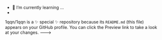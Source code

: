 
- 🌱 I’m currently learning ...
- 
1qqn/1qqn is a ✨ special ✨ repository because its `README.md` (this file) appears on your GitHub profile.
You can click the Preview link to take a look at your changes.
--->
